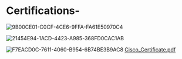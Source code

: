 # Certifications-

![9B00CE01-C0CF-4CE6-9FFA-FA61E50970C4](https://user-images.githubusercontent.com/29516637/206908144-f1c9d62e-e0b0-4e8e-a3e2-5cf2e58e864b.jpeg)


![21454E94-1ACD-4423-A985-368FD0CAC1AB](https://user-images.githubusercontent.com/29516637/206907987-62459b2b-2ca2-4994-ad27-730044ed92a1.jpeg)


![F7EACD0C-7611-4060-B954-6B74BE3B9AC8](https://user-images.githubusercontent.com/29516637/206913851-f08847c8-0a23-4f26-a2d7-092f11764128.jpeg)
[Cisco_Certificate.pdf](https://github.com/busranurkocak/Certifications-/files/10202567/Cisco_Certificate.pdf)
